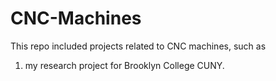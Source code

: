# CNC-Machines
This repo included projects related to CNC machines, such as 
1. my research project for Brooklyn College CUNY.
